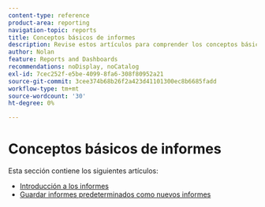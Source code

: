 ```yaml
---
content-type: reference
product-area: reporting
navigation-topic: reports
title: Conceptos básicos de informes
description: Revise estos artículos para comprender los conceptos básicos de los informes en Adobe Workfront.
author: Nolan
feature: Reports and Dashboards
recommendations: noDisplay, noCatalog
exl-id: 7cec252f-e5be-4099-8fa6-308f80952a21
source-git-commit: 3cee374b68b26f2a423d41101300ec8b6685fadd
workflow-type: tm+mt
source-wordcount: '30'
ht-degree: 0%

---
```


# Conceptos básicos de informes

<!-- Audited: 11/2024 -->

Esta sección contiene los siguientes artículos:

* [Introducción a los informes](../../../reports-and-dashboards/reports/reporting/get-started-reports-workfront.md)
* [Guardar informes predeterminados como nuevos informes](../../../reports-and-dashboards/reports/reporting/save-default-reports-new-reports.md)
  <!--outdated: * [Basic Report Creation Program for the new Workfront experience](https://one.workfront.com/s/basic-report-creation-program)-->
